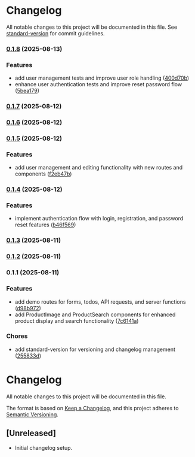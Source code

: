 # Changelog

All notable changes to this project will be documented in this file. See [standard-version](https://github.com/conventional-changelog/standard-version) for commit guidelines.

### [0.1.8](https://github.com/leonzhang51/b2b-commerce/compare/v0.1.7...v0.1.8) (2025-08-13)

### Features

- add user management tests and improve user role handling ([400d70b](https://github.com/leonzhang51/b2b-commerce/commit/400d70b1fd43bb21183e1c6076d864c77bfcf3d7))
- enhance user authentication tests and improve reset password flow ([5bea179](https://github.com/leonzhang51/b2b-commerce/commit/5bea179c4d56bcf1b3081dbad57ed72c5019f417))

### [0.1.7](https://github.com/leonzhang51/b2b-commerce/compare/v0.1.6...v0.1.7) (2025-08-12)

### [0.1.6](https://github.com/leonzhang51/b2b-commerce/compare/v0.1.5...v0.1.6) (2025-08-12)

### [0.1.5](https://github.com/leonzhang51/b2b-commerce/compare/v0.1.4...v0.1.5) (2025-08-12)

### Features

- add user management and editing functionality with new routes and components ([f2eb47b](https://github.com/leonzhang51/b2b-commerce/commit/f2eb47bc7e1dfd932ee26f16bb3f3308bcd1d7b4))

### [0.1.4](https://github.com/leonzhang51/b2b-commerce/compare/v0.1.3...v0.1.4) (2025-08-12)

### Features

- implement authentication flow with login, registration, and password reset features ([b46f569](https://github.com/leonzhang51/b2b-commerce/commit/b46f56927c6c1271bb1911c54c5652e0697de1b1))

### [0.1.3](https://github.com/leonzhang51/b2b-commerce/compare/v0.1.2...v0.1.3) (2025-08-11)

### [0.1.2](https://github.com/leonzhang51/b2b-commerce/compare/v0.1.1...v0.1.2) (2025-08-11)

### 0.1.1 (2025-08-11)

### Features

- add demo routes for forms, todos, API requests, and server functions ([d98b972](https://github.com/leonzhang51/b2b-commerce/commit/d98b9724a2a8f5a13a48dc69e3c839ab7571c198))
- add ProductImage and ProductSearch components for enhanced product display and search functionality ([7c6141a](https://github.com/leonzhang51/b2b-commerce/commit/7c6141a04f7e92f9ea6c1e737054a7880e9f14ac))

### Chores

- add standard-version for versioning and changelog management ([255833d](https://github.com/leonzhang51/b2b-commerce/commit/255833da99390668e0fb238a093b3ddeaca5caa9))

# Changelog

All notable changes to this project will be documented in this file.

The format is based on [Keep a Changelog](https://keepachangelog.com/en/1.0.0/), and this project adheres to [Semantic Versioning](https://semver.org/spec/v2.0.0.html).

## [Unreleased]

- Initial changelog setup.
